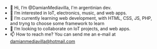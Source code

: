 - 👋 Hi, I’m @DamianMediavilla, I'm argentinian dev. 
- 👀 I’m interested in IoT, electronics, music, and web apps.
- 🌱 I’m currently learning web development, with HTML, CSS, JS, PHP, and tryng to choose some framework to learn
- 💞️ I’m looking to collaborate on IoT projects, and web apps. 
- 📫 How to reach me? You can send me an e-mail at damianmediavilla@hotmail.com


